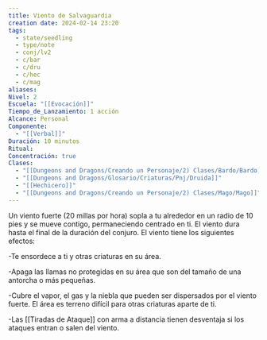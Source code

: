 ```yaml
---
title: Viento de Salvaguardia
creation date: 2024-02-14 23:20
tags:
  - state/seedling
  - type/note
  - conj/lv2
  - c/bar
  - c/dru
  - c/hec
  - c/mag
aliases: 
Nivel: 2
Escuela: "[[Evocación]]"
Tiempo_de_Lanzamiento: 1 acción
Alcance: Personal
Componente:
  - "[[Verbal]]"
Duración: 10 minutos
Ritual: 
Concentración: true
Clases:
  - "[[Dungeons and Dragons/Creando un Personaje/2) Clases/Bardo/Bardo]]"
  - "[[Dungeons and Dragons/Glosario/Criaturas/Pnj/Druida]]"
  - "[[Hechicero]]"
  - "[[Dungeons and Dragons/Creando un Personaje/2) Clases/Mago/Mago]]"
---
```

Un viento fuerte (20 millas por hora) sopla a tu alrededor en un radio de 10 pies y se mueve contigo, permaneciendo centrado en ti. El viento dura hasta el final de la duración del conjuro. El viento tiene los siguientes efectos:

-Te ensordece a ti y otras criaturas en su área.

-Apaga las llamas no protegidas en su área que son del tamaño de una antorcha o más pequeñas.

-Cubre el vapor, el gas y la niebla que pueden ser dispersados por el viento fuerte. El área es terreno difícil para otras criaturas aparte de ti. 

-Las [[Tiradas de Ataque]] con arma a distancia tienen desventaja si los ataques entran o salen del viento.
